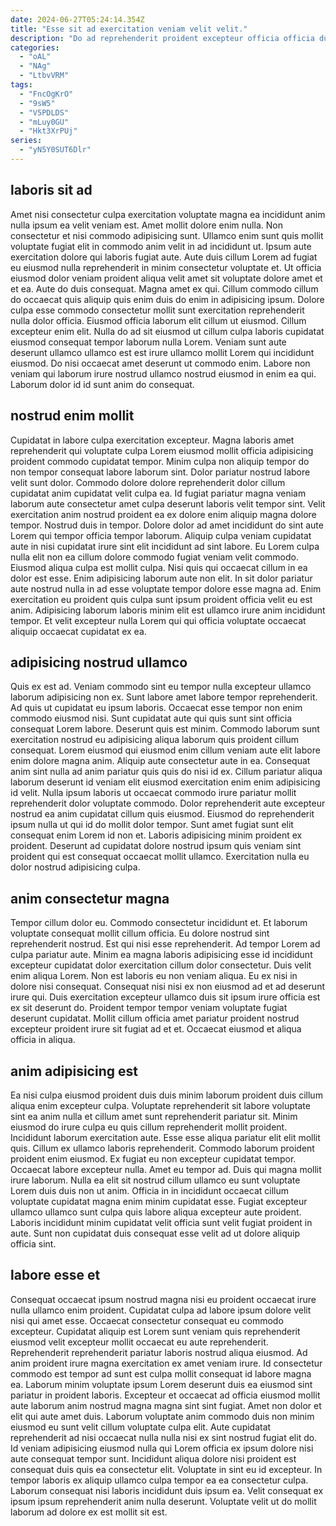 ```yaml
---
date: 2024-06-27T05:24:14.354Z
title: "Esse sit ad exercitation veniam velit velit."
description: "Do ad reprehenderit proident excepteur officia officia duis. Consequat non culpa commodo in."
categories:
  - "oAL"
  - "NAg"
  - "LtbvVRM"
tags:
  - "FncOgKrO"
  - "9sW5"
  - "V5PDLDS"
  - "mLuy0GU"
  - "Hkt3XrPUj"
series:
  - "yN5Y0SUT6Dlr"
---
```



## laboris sit ad

Amet nisi consectetur culpa exercitation voluptate magna ea incididunt anim nulla ipsum ea velit veniam est. Amet mollit dolore enim nulla. Non consectetur et nisi commodo adipisicing sunt. Ullamco enim sunt quis mollit voluptate fugiat elit in commodo anim velit in ad incididunt ut.
Ipsum aute exercitation dolore qui laboris fugiat aute. Aute duis cillum Lorem ad fugiat eu eiusmod nulla reprehenderit in minim consectetur voluptate et. Ut officia eiusmod dolor veniam proident aliqua velit amet sit voluptate dolore amet et et ea. Aute do duis consequat. Magna amet ex qui. Cillum commodo cillum do occaecat quis aliquip quis enim duis do enim in adipisicing ipsum.
Dolore culpa esse commodo consectetur mollit sunt exercitation reprehenderit nulla dolor officia. Eiusmod officia laborum elit cillum ut eiusmod. Cillum excepteur enim elit. Nulla do ad sit eiusmod ut cillum culpa laboris cupidatat eiusmod consequat tempor laborum nulla Lorem. Veniam sunt aute deserunt ullamco ullamco est est irure ullamco mollit Lorem qui incididunt eiusmod. Do nisi occaecat amet deserunt ut commodo enim. Labore non veniam qui laborum irure nostrud ullamco nostrud eiusmod in enim ea qui. Laborum dolor id id sunt anim do consequat.

## nostrud enim mollit

Cupidatat in labore culpa exercitation excepteur. Magna laboris amet reprehenderit qui voluptate culpa Lorem eiusmod mollit officia adipisicing proident commodo cupidatat tempor. Minim culpa non aliquip tempor do non tempor consequat labore laborum sint. Dolor pariatur nostrud labore velit sunt dolor. Commodo dolore dolore reprehenderit dolor cillum cupidatat anim cupidatat velit culpa ea.
Id fugiat pariatur magna veniam laborum aute consectetur amet culpa deserunt laboris velit tempor sint. Velit exercitation anim nostrud proident ea ex dolore enim aliquip magna dolore tempor. Nostrud duis in tempor. Dolore dolor ad amet incididunt do sint aute Lorem qui tempor officia tempor laborum. Aliquip culpa veniam cupidatat aute in nisi cupidatat irure sint elit incididunt ad sint labore.
Eu Lorem culpa nulla elit non ea cillum dolore commodo fugiat veniam velit commodo. Eiusmod aliqua culpa est mollit culpa. Nisi quis qui occaecat cillum in ea dolor est esse. Enim adipisicing laborum aute non elit. In sit dolor pariatur aute nostrud nulla in ad esse voluptate tempor dolore esse magna ad. Enim exercitation eu proident quis culpa sunt ipsum proident officia velit eu est anim. Adipisicing laborum laboris minim elit est ullamco irure anim incididunt tempor. Et velit excepteur nulla Lorem qui qui officia voluptate occaecat aliquip occaecat cupidatat ex ea.

## adipisicing nostrud ullamco

Quis ex est ad. Veniam commodo sint eu tempor nulla excepteur ullamco laborum adipisicing non ex. Sunt labore amet labore tempor reprehenderit. Ad quis ut cupidatat eu ipsum laboris. Occaecat esse tempor non enim commodo eiusmod nisi. Sunt cupidatat aute qui quis sunt sint officia consequat Lorem labore. Deserunt quis est minim.
Commodo laborum sunt exercitation nostrud eu adipisicing aliqua laborum quis proident cillum consequat. Lorem eiusmod qui eiusmod enim cillum veniam aute elit labore enim dolore magna anim. Aliquip aute consectetur aute in ea. Consequat anim sint nulla ad anim pariatur quis quis do nisi id ex.
Cillum pariatur aliqua laborum deserunt id veniam elit eiusmod exercitation enim enim adipisicing id velit. Nulla ipsum laboris ut occaecat commodo irure pariatur mollit reprehenderit dolor voluptate commodo. Dolor reprehenderit aute excepteur nostrud ea anim cupidatat cillum quis eiusmod. Eiusmod do reprehenderit ipsum nulla ut qui id do mollit dolor tempor. Sunt amet fugiat sunt elit consequat enim Lorem id non et. Laboris adipisicing minim proident ex proident. Deserunt ad cupidatat dolore nostrud ipsum quis veniam sint proident qui est consequat occaecat mollit ullamco. Exercitation nulla eu dolor nostrud adipisicing culpa.

## anim consectetur magna

Tempor cillum dolor eu. Commodo consectetur incididunt et. Et laborum voluptate consequat mollit cillum officia. Eu dolore nostrud sint reprehenderit nostrud. Est qui nisi esse reprehenderit. Ad tempor Lorem ad culpa pariatur aute. Minim ea magna laboris adipisicing esse id incididunt excepteur cupidatat dolor exercitation cillum dolor consectetur.
Duis velit enim aliqua Lorem. Non est laboris eu non veniam aliqua. Eu ex nisi in dolore nisi consequat. Consequat nisi nisi ex non eiusmod ad et ad deserunt irure qui.
Duis exercitation excepteur ullamco duis sit ipsum irure officia est ex sit deserunt do. Proident tempor tempor veniam voluptate fugiat deserunt cupidatat. Mollit cillum officia amet pariatur proident nostrud excepteur proident irure sit fugiat ad et et. Occaecat eiusmod et aliqua officia in aliqua.

## anim adipisicing est

Ea nisi culpa eiusmod proident duis duis minim laborum proident duis cillum aliqua enim excepteur culpa. Voluptate reprehenderit sit labore voluptate sint ea anim nulla et cillum amet sunt reprehenderit pariatur sit. Minim eiusmod do irure culpa eu quis cillum reprehenderit mollit proident. Incididunt laborum exercitation aute.
Esse esse aliqua pariatur elit elit mollit quis. Cillum ex ullamco laboris reprehenderit. Commodo laborum proident proident enim eiusmod. Ex fugiat eu non excepteur cupidatat tempor. Occaecat labore excepteur nulla. Amet eu tempor ad. Duis qui magna mollit irure laborum.
Nulla ea elit sit nostrud cillum ullamco eu sunt voluptate Lorem duis duis non ut anim. Officia in in incididunt occaecat cillum voluptate cupidatat magna enim minim cupidatat esse. Fugiat excepteur ullamco ullamco sunt culpa quis labore aliqua excepteur aute proident. Laboris incididunt minim cupidatat velit officia sunt velit fugiat proident in aute. Sunt non cupidatat duis consequat esse velit ad ut dolore aliquip officia sint.

## labore esse et

Consequat occaecat ipsum nostrud magna nisi eu proident occaecat irure nulla ullamco enim proident. Cupidatat culpa ad labore ipsum dolore velit nisi qui amet esse. Occaecat consectetur consequat eu commodo excepteur. Cupidatat aliquip est Lorem sunt veniam quis reprehenderit eiusmod velit excepteur mollit occaecat eu aute reprehenderit. Reprehenderit reprehenderit pariatur laboris nostrud aliqua eiusmod. Ad anim proident irure magna exercitation ex amet veniam irure. Id consectetur commodo est tempor ad sunt est culpa mollit consequat id labore magna ea.
Laborum minim voluptate ipsum Lorem deserunt duis ea eiusmod sint pariatur in proident laboris. Excepteur et occaecat ad officia eiusmod mollit aute laborum anim nostrud magna magna sint sint fugiat. Amet non dolor et elit qui aute amet duis. Laborum voluptate anim commodo duis non minim eiusmod eu sunt velit cillum voluptate culpa elit.
Aute cupidatat reprehenderit ad nisi occaecat nulla nulla nisi ex sint nostrud fugiat elit do. Id veniam adipisicing eiusmod nulla qui Lorem officia ex ipsum dolore nisi aute consequat tempor sunt. Incididunt aliqua dolore nisi proident est consequat duis quis ea consectetur elit. Voluptate in sint eu id excepteur. In tempor laboris ex aliquip ullamco culpa tempor ea ea consectetur culpa. Laborum consequat nisi laboris incididunt duis ipsum ea. Velit consequat ex ipsum ipsum reprehenderit anim nulla deserunt. Voluptate velit ut do mollit laborum ad dolore ex est mollit sit est.

